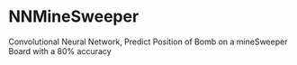 # NNMineSweeper
Convolutional Neural Network, Predict Position of Bomb on a mineSweeper Board with a 80% accuracy 

